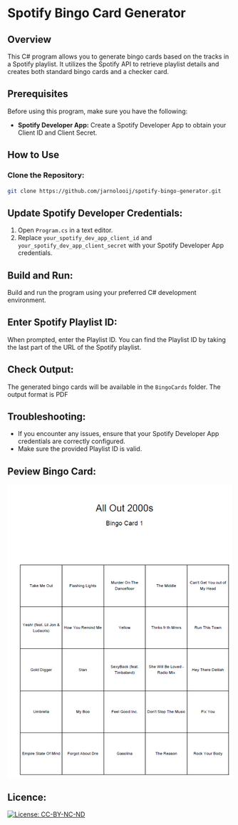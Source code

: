 # Spotify Bingo Card Generator

## Overview

This C# program allows you to generate bingo cards based on the tracks in a Spotify playlist. It utilizes the Spotify API to retrieve playlist details and creates both standard bingo cards and a checker card.

## Prerequisites

Before using this program, make sure you have the following:

- **Spotify Developer App:** Create a Spotify Developer App to obtain your Client ID and Client Secret.

## How to Use

### Clone the Repository:

```bash
git clone https://github.com/jarnolooij/spotify-bingo-generator.git
```

## Update Spotify Developer Credentials:

1. Open `Program.cs` in a text editor.
2. Replace `your_spotify_dev_app_client_id` and `your_spotify_dev_app_client_secret` with your Spotify Developer App credentials.

## Build and Run:

Build and run the program using your preferred C# development environment.

## Enter Spotify Playlist ID:

When prompted, enter the Playlist ID. You can find the Playlist ID by taking the last part of the URL of the Spotify playlist.

## Check Output:

The generated bingo cards will be available in the `BingoCards` folder.
The output format is PDF

## Troubleshooting:
- If you encounter any issues, ensure that your Spotify Developer App credentials are correctly configured.
- Make sure the provided Playlist ID is valid.

## Peview Bingo Card:
![Preview](images/preview.png)

## Licence:
[![License: CC-BY-NC-ND](https://img.shields.io/badge/License-CC--BY--NC--ND-lightgrey.svg)](http://creativecommons.org/licenses/by-nc-nd/4.0/)
